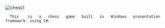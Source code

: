 ![chess1](https://github.com/user-attachments/assets/31e0bd51-9c1b-4d2d-921e-5da63349baab)

      This    is   a   chess   game   built   in   Windows   presentation   framework  using C#.
